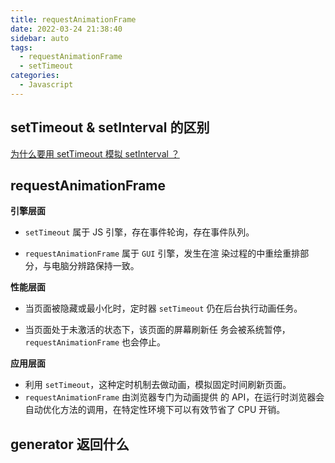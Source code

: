 ```yaml
---
title: requestAnimationFrame
date: 2022-03-24 21:38:40
sidebar: auto
tags:
  - requestAnimationFrame
  - setTimeout
categories:
  - Javascript
---
```


## setTimeout & setInterval 的区别

[为什么要用 setTimeout 模拟 setInterval ？](https://juejin.cn/post/6914201197620494350)

## requestAnimationFrame

**引擎层面**

- `setTimeout` 属于 JS 引擎，存在事件轮询，存在事件队列。

- `requestAnimationFrame` 属于 `GUI` 引擎，发生在渲 染过程的中重绘重排部分，与电脑分辨路保持一致。

**性能层面**

- 当页面被隐藏或最小化时，定时器 `setTimeout` 仍在后台执行动画任务。

- 当页面处于未激活的状态下，该页面的屏幕刷新任 务会被系统暂停，`requestAnimationFrame` 也会停止。

**应用层面**

- 利用 `setTimeout`，这种定时机制去做动画，模拟固定时间刷新页面。
- `requestAnimationFrame` 由浏览器专门为动画提供 的 API，在运行时浏览器会自动优化方法的调用，在特定性环境下可以有效节省了 CPU 开销。

## generator 返回什么
